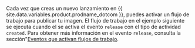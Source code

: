 Cada vez que creas un nuevo lanzamiento en {{ site.data.variables.product.prodname_dotcom }}, puedes activar un flujo de trabajo para publicar tu imagen. El flujo de trabajo en el ejemplo siguiente se ejecuta cuando el se activa el evento `release` con el tipo de actividad `created`. Para obtener más información en el evento `release`, consulta la sección"[Eventos que activan flujos de trabajo](/actions/reference/events-that-trigger-workflows#release).
